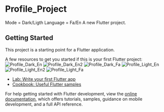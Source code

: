 # Profile_Project
Mode = Dark/Ligth
Language = Fa/En
A new Flutter project.

## Getting Started

This project is a starting point for a Flutter application.

A few resources to get you started if this is your first Flutter project:
![Profile_Dark_En](https://github.com/hooshyara/profile_flutter/assets/149066719/68e4b948-e7e4-4d62-8a01-3705467fe88e)
![Profile_Dark_En2](https://github.com/hooshyara/profile_flutter/assets/149066719/05c74b0c-dafa-4bfb-8f64-2b38477b6e69)
![Profile_Dark_Fa](https://github.com/hooshyara/profile_flutter/assets/149066719/f071aa6a-c55a-4885-bac8-3b1e03a2d406)
![Profile_Light_En](https://github.com/hooshyara/profile_flutter/assets/149066719/aee55b3c-4e1f-48f7-bd97-3310d18735d8)
![Profile_Light_En2](https://github.com/hooshyara/profile_flutter/assets/149066719/7576960c-297a-4dfe-94be-7ba382ddf3c3)
![Profile_Light_Fa](https://github.com/hooshyara/profile_flutter/assets/149066719/cae9d4b1-2927-422d-a88d-fe5990f20b8d)
- [Lab: Write your first Flutter app](https://docs.flutter.dev/get-started/codelab)
- [Cookbook: Useful Flutter samples](https://docs.flutter.dev/cookbook)

For help getting started with Flutter development, view the
[online documentation](https://docs.flutter.dev/), which offers tutorials,
samples, guidance on mobile development, and a full API reference.
